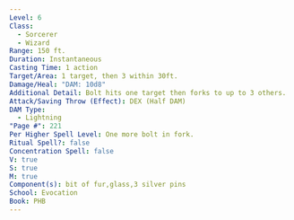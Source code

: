 ```yaml
---
Level: 6
Class:
  - Sorcerer
  - Wizard
Range: 150 ft.
Duration: Instantaneous
Casting Time: 1 action
Target/Area: 1 target, then 3 within 30ft.
Damage/Heal: "DAM: 10d8"
Additional Detail: Bolt hits one target then forks to up to 3 others.
Attack/Saving Throw (Effect): DEX (Half DAM)
DAM Type:
  - Lightning
"Page #": 221
Per Higher Spell Level: One more bolt in fork.
Ritual Spell?: false
Concentration Spell: false
V: true
S: true
M: true
Component(s): bit of fur,glass,3 silver pins
School: Evocation
Book: PHB
---
```

